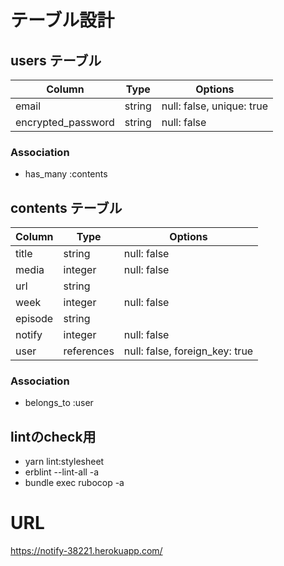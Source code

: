 # テーブル設計

## users テーブル

| Column                | Type    | Options                   |
| --------------------- | ------- | ------------------------- |
| email                 | string  | null: false, unique: true |
| encrypted_password    | string  | null: false               |


### Association

- has_many :contents


## contents テーブル

| Column             | Type       | Options                        |
| ------------------ | ---------- | ------------------------------ |
| title              | string     | null: false                    |
| media              | integer    | null: false                    |
| url                | string     |                                |
| week               | integer    | null: false                    |
| episode            | string     |                                |
| notify             | integer    | null: false                    |
| user               | references | null: false, foreign_key: true |


### Association

- belongs_to :user



## lintのcheck用

- yarn lint:stylesheet
- erblint --lint-all -a
- bundle exec rubocop -a

# URL
https://notify-38221.herokuapp.com/

